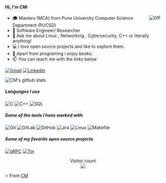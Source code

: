 
#### Hi, I'm CM:
  <img align="right" alt="GIF" src="https://i.pinimg.com/originals/e4/26/70/e426702edf874b181aced1e2fa5c6cde.gif" />

- 🎓 Masters (MCA) from Pune University Computer Science Department (PUCSD)
- :test_tube: Software Engineer/ Researcher 
- :speech_balloon: Ask me about Linux , Networking , Cybersecurity, C++ or literally anything!
- :computer: I love open source projects and like to explore them.
- :book: Apart from programing i enjoy books.
- :mailbox: You can reach me with the links below

[![Gmail](https://img.shields.io/badge/-GMAIL-D14836?style=for-the-badge&logo=gmail&logoColor=white)](mailto:cmjagtap1@gmail.com)
[![LinkedIn](https://img.shields.io/badge/-LINKEDIN-0077B5?style=for-the-badge&logo=linkedin&logoColor=white)](https://www.linkedin.com/in/chandramohan-jagtap)  


![CM's github stats](https://github-readme-stats.vercel.app/api?username=cmjagtap&count_private=true)

##### Languages I use

![C](https://img.shields.io/badge/-A8B9CC?style=flat&logo=c&logoColor=white&link=https://github.com/cmjagtap)
![C++](https://img.shields.io/badge/-C++-00599C?style=flat&logo=c++&link=https://github.com/cmjagtap)
![SQL](https://img.shields.io/badge/-SQL-000000?style=flat&logo=postgresql)

##### Some of the tools I have worked with

![Git](https://img.shields.io/badge/-Git-222222?style=flat&logo=git&logoColor=F05032)
 ![GitLab](https://img.shields.io/badge/-GitLab-FCA121?style=flat&logo=gitlab&link=https://github.com/cmjagtap)
![GitHub](https://img.shields.io/badge/-GitHub-222222?style=flat&logo=github&logoColor=181717)
![Jira](https://img.shields.io/badge/-Jira-222222?style=flat&logo=jira-software&logoColor=white&logoColor=0052CC)
![Linux](https://img.shields.io/badge/-Linux-222222?style=flat&logo=linux&logoColor=FCC624)
![Makefile](https://img.shields.io/badge/Makefile-.-brightgreen)


##### Some of my favorite open source projects

[![gRPC](https://img.shields.io/badge/-gRPC-444444?style=flat&logoColor=175DDC)](https://github.com/grpc/grpc)
[![Tor](https://img.shields.io/badge/-Tor-444444?style=flat&logo=tor&logoColor=7E4798)](https://www.torproject.org/)

<p align="center"> 
  Visitor count<br>
  <img src="https://profile-counter.glitch.me/cmjagtap/count.svg" />
</p>


⭐️ From [CM](https://github.com/cmjagtap)
